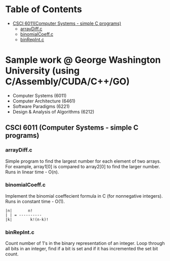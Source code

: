 # Table of Contents

- [CSCI 6011(Computer Systems - simple C programs)](#csci-6011-computer-systems---simple-c-programs)
  * [arrayDiff.c](#arraydiffc)
  * [binomialCoeff.c](#binomialcoeffc)
  * [binRepInt.c](#binrepintc)
  
# Sample work @ George Washington University (using C/Assembly/CUDA/C++/GO)
  * Computer Systems (6011)
  * Computer Architecture (6461)
  * Software Paradigms (6221)
  * Design & Analysis of Algorithms (6212) 

## CSCI 6011 (Computer Systems - simple C programs)

### arrayDiff.c 

Simple program to find the largest number for each element of two arrays. For example, array1[0] is compared to array2[0] to find the larger number. Runs in linear time - O(n).

### binomialCoeff.c 

Implement the binomial coeffecient formula in C (for nonnegative integers). Runs in constant time - O(1).

	|n|	      n!    
	| |	= ----------
	|k|        k!(n-k)!

### binRepInt.c

Count number of 1's in the binary representation of an integer. Loop through all bits in an integer, find if a bit is set and if it has incremented the set bit count.
